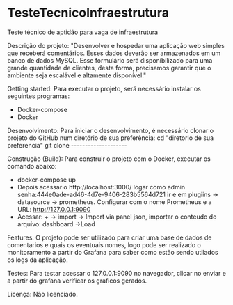 # TesteTecnicoInfraestrutura
Teste técnico de aptidão para vaga de infraestrutura 


Descrição do projeto:
"Desenvolver e hospedar uma aplicação web simples que receberá comentários.
Esses dados deverão ser armazenados em um banco de dados MySQL. Esse
formulário será disponibilizado para uma grande quantidade de clientes, desta
forma, precisamos garantir que o ambiente seja escalável e altamente
disponível."


Getting started:
Para executar o projeto, será necessário instalar os seguintes programas:
- Docker-compose
- Docker 

Desenvolvimento:
Para iniciar o desenvolvimento, é necessário clonar o projeto do GitHub num diretório de sua preferência:
cd "diretorio de sua preferencia"
git clone --------------------


Construção (Build): 
Para construir o projeto com o Docker, executar os comando abaixo:
- docker-compose up
- Depois acessar o http://localhost:3000/ logar como admin senha:444e0ade-ad46-4d7e-9406-283b5564d721  ir e em plugiins -> datasource -> prometheus. Configurar com o nome Prometheus e a URL: http://127.0.0.1:9090
- Acessar: + -> import -> Import via panel json, importar o conteudo do arquivo: dashboard  ->Load 

Features: 
O projeto pode ser utilizado para criar uma base de dados de comentarios e quais os eventuais nomes, logo pode ser realizado o monitoramento a partir do Grafana para saber como estão sendo utilados os logs da aplicação.

Testes: 
Para testar acessar o 127.0.0.1:9090 no navegador, clicar no enviar e a partir do grafana verificar os graficos gerados. 

Licença:
Não licenciado.
